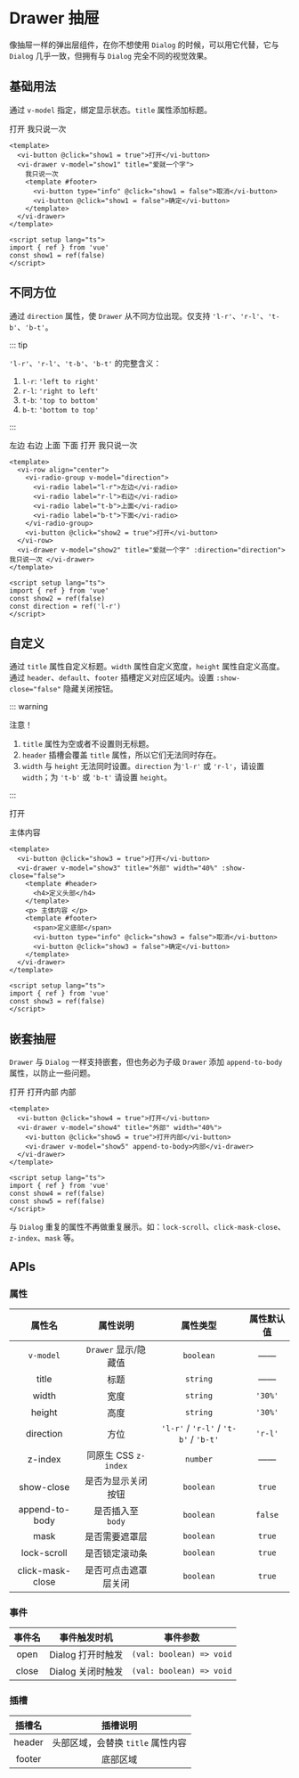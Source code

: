 <script setup lang="ts">
import { ref } from 'vue'

const show1 = ref(false)
const show2 = ref(false)
const show3 = ref(false)
const show4 = ref(false)
const show5 = ref(false)
const direction = ref('l-r')
</script>

# Drawer 抽屉

像抽屉一样的弹出层组件，在你不想使用 `Dialog` 的时候，可以用它代替，它与 `Dialog` 几乎一致，但拥有与 `Dialog` 完全不同的视觉效果。

## 基础用法

通过 `v-model` 指定，绑定显示状态。`title` 属性添加标题。

<div class="examples">
  <vi-button @click="show1 = true">打开</vi-button>
  <vi-drawer v-model="show1" title="爱就一个字">
    我只说一次
    <template #footer>
      <vi-button type="info" @click="show1 = false">取消</vi-button>
      <vi-button @click="show1 = false">确定</vi-button>
    </template>
  </vi-drawer>
</div>

```vue
<template>
  <vi-button @click="show1 = true">打开</vi-button>
  <vi-drawer v-model="show1" title="爱就一个字">
    我只说一次
    <template #footer>
      <vi-button type="info" @click="show1 = false">取消</vi-button>
      <vi-button @click="show1 = false">确定</vi-button>
    </template>
  </vi-drawer>
</template>

<script setup lang="ts">
import { ref } from 'vue'
const show1 = ref(false)
</script>
```

## 不同方位

通过 `direction` 属性，使 `Drawer` 从不同方位出现。仅支持 `'l-r'`、`'r-l'`、`'t-b'`、`'b-t'`。

::: tip

`'l-r'`、`'r-l'`、`'t-b'`、`'b-t'` 的完整含义：

1. `l-r`: `'left to right'`
2. `r-l`: `'right to left'`
3. `t-b`: `'top to bottom'`
4. `b-t`: `'bottom to top'`

:::

<div class="examples">
  <vi-row align="center">
    <vi-radio-group v-model="direction">
      <vi-radio label="l-r">左边</vi-radio>
      <vi-radio label="r-l">右边</vi-radio>
      <vi-radio label="t-b">上面</vi-radio>
      <vi-radio label="b-t">下面</vi-radio>
    </vi-radio-group>
    <vi-button @click="show2 = true">打开</vi-button>
  </vi-row>
  <vi-drawer v-model="show2" title="爱就一个字" :direction="direction"> 我只说一次 </vi-drawer>
</div>

```vue
<template>
  <vi-row align="center">
    <vi-radio-group v-model="direction">
      <vi-radio label="l-r">左边</vi-radio>
      <vi-radio label="r-l">右边</vi-radio>
      <vi-radio label="t-b">上面</vi-radio>
      <vi-radio label="b-t">下面</vi-radio>
    </vi-radio-group>
    <vi-button @click="show2 = true">打开</vi-button>
  </vi-row>
  <vi-drawer v-model="show2" title="爱就一个字" :direction="direction"> 我只说一次 </vi-drawer>
</template>

<script setup lang="ts">
import { ref } from 'vue'
const show2 = ref(false)
const direction = ref('l-r')
</script>
```

## 自定义

通过 `title` 属性自定义标题。`width` 属性自定义宽度，`height` 属性自定义高度。通过 `header`、`default`、`footer` 插槽定义对应区域内。设置 `:show-close="false"` 隐藏关闭按钮。

::: warning

注意！

1. `title` 属性为空或者不设置则无标题。
2. `header` 插槽会覆盖 `title` 属性，所以它们无法同时存在。
3. `width` 与 `height` 无法同时设置。`direction` 为`'l-r'` 或 `'r-l'`，请设置 `width`；为 `'t-b'` 或 `'b-t'` 请设置 `height`。

:::

<div class="examples">
  <vi-button @click="show3 = true">打开</vi-button>
  <vi-drawer v-model="show3" title="外部" width="40%" :show-close="false">
    <template #header>
      <h4>定义头部</h4>
    </template>
    <p> 主体内容 </p>
    <template #footer>
      <span>定义底部</span>
      <vi-button type="info" @click="show3 = false">取消</vi-button>
      <vi-button @click="show3 = false">确定</vi-button>
    </template>
  </vi-drawer>
</div>

```vue
<template>
  <vi-button @click="show3 = true">打开</vi-button>
  <vi-drawer v-model="show3" title="外部" width="40%" :show-close="false">
    <template #header>
      <h4>定义头部</h4>
    </template>
    <p> 主体内容 </p>
    <template #footer>
      <span>定义底部</span>
      <vi-button type="info" @click="show3 = false">取消</vi-button>
      <vi-button @click="show3 = false">确定</vi-button>
    </template>
  </vi-drawer>
</template>

<script setup lang="ts">
import { ref } from 'vue'
const show3 = ref(false)
</script>
```

## 嵌套抽屉

`Drawer` 与 `Dialog` 一样支持嵌套，但也务必为子级 `Drawer` 添加 `append-to-body` 属性，以防止一些问题。

<div class="examples">
  <vi-button @click="show4 = true">打开</vi-button>
  <vi-drawer v-model="show4" title="外部" width="40%">
    <vi-button @click="show5 = true">打开内部</vi-button>
    <vi-drawer v-model="show5" append-to-body>内部</vi-drawer>
  </vi-drawer>
</div>

```vue
<template>
  <vi-button @click="show4 = true">打开</vi-button>
  <vi-drawer v-model="show4" title="外部" width="40%">
    <vi-button @click="show5 = true">打开内部</vi-button>
    <vi-drawer v-model="show5" append-to-body>内部</vi-drawer>
  </vi-drawer>
</template>

<script setup lang="ts">
import { ref } from 'vue'
const show4 = ref(false)
const show5 = ref(false)
</script>
```

与 `Dialog` 重复的属性不再做重复展示。如：`lock-scroll`、`click-mask-close`、`z-index`、`mask` 等。

## APIs

### 属性

| 属性名 | 属性说明 | 属性类型 | 属性默认值 |
| :---: | :---: | :---: | :---: |
| `v-model` | `Drawer` 显示/隐藏值 | `boolean` | —— |
| title | 标题 | `string` | —— |
| width | 宽度 | `string` | `'30%'` |
| height | 高度 | `string` | `'30%'` |
| direction | 方位 | `'l-r'` / `'r-l'` / `'t-b'` / `'b-t'` | `'r-l'` |
| z-index | 同原生 CSS `z-index` | `number` | —— |
| show-close | 是否为显示关闭按钮 | `boolean` | `true` |
| append-to-body | 是否插入至 `body` | `boolean` | `false` |
| mask | 是否需要遮罩层 | `boolean` | `true` |
| lock-scroll | 是否锁定滚动条 | `boolean` | `true` |
| click-mask-close | 是否可点击遮罩层关闭 | `boolean` | `true` |

### 事件

| 事件名 | 事件触发时机 | 事件参数 |
| :---: | :---: | :---: |
| open | Dialog 打开时触发 | `(val: boolean) => void` |
| close | Dialog 关闭时触发 | `(val: boolean) => void` |

### 插槽

| 插槽名 | 插槽说明 |
| :---: | :---: |
| header | 头部区域，会替换 `title` 属性内容 |
| footer | 底部区域 |
